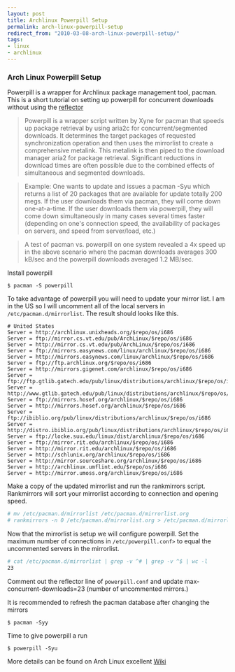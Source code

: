 ```yaml
---
layout: post
title: Archlinux Powerpill Setup
permalink: arch-linux-powerpill-setup
redirect_from: "2010-03-08-arch-linux-powerpill-setup/"
tags:
- linux
- archlinux
---
```


### Arch Linux Powerpill Setup

Powerpill is a wrapper for Archlinux package management tool, pacman. This is a short tutorial on setting up powerpill for concurrent downloads without using the <a href="http://wiki.archlinux.org/index.php/Reflector">reflector</a>

> Powerpill is a wrapper script written by Xyne for pacman  that speeds up package retrieval by using aria2c for concurrent/segmented downloads. It determines the target packages of requested synchronization operation and then uses the mirrorlist to create a comprehensive metalink. This metalink is then piped to the download manager aria2 for package retrieval. Significant reductions in download times are often possible due to the combined effects of simultaneous and segmented downloads.

> Example: One wants to update and issues a pacman -Syu which returns a list of 20 packages that are available for update totally 200 megs. If the user downloads them via pacman, they will come down one-at-a-time. If the user downloads them via powerpill, they will come down simultaneously in many cases several times faster (depending on one's connection speed, the availability of packages on servers, and speed from server/load, etc.)

> A test of pacman vs. powerpill on one system revealed a 4x speed up in the above scenario where the pacman downloads averages 300 kB/sec and the powerpill downloads averaged 1.2 MB/sec.

Install powerpill

    $ pacman -S powerpill


To take advantage of powerpill you will need to update your mirror list. I am in the US so I will uncomment all of the local servers in `/etc/pacman.d/mirrorlist`.
The result should looks like this.

```
# United States
Server = http://archlinux.unixheads.org/$repo/os/i686
Server = ftp://mirror.cs.vt.edu/pub/ArchLinux/$repo/os/i686
Server = http://mirror.cs.vt.edu/pub/ArchLinux/$repo/os/i686
Server = ftp://mirrors.easynews.com/linux/archlinux/$repo/os/i686
Server = http://mirrors.easynews.com/linux/archlinux/$repo/os/i686
Server = ftp://ftp.archlinux.org/$repo/os/i686
Server = http://mirrors.gigenet.com/archlinux/$repo/os/i686
Server = ftp://ftp.gtlib.gatech.edu/pub/linux/distributions/archlinux/$repo/os/i686
Server = http://www.gtlib.gatech.edu/pub/linux/distributions/archlinux/$repo/os/i686
Server = ftp://mirrors.hosef.org/archlinux/$repo/os/i686
Server = http://mirrors.hosef.org/archlinux/$repo/os/i686
Server = ftp://ibiblio.org/pub/linux/distributions/archlinux/$repo/os/i686
Server = http://distro.ibiblio.org/pub/linux/distributions/archlinux/$repo/os/i686
Server = ftp://locke.suu.edu/linux/dist/archlinux/$repo/os/i686
Server = ftp://mirror.rit.edu/archlinux/$repo/os/i686
Server = http://mirror.rit.edu/archlinux/$repo/os/i686
Server = http://schlunix.org/archlinux/$repo/os/i686
Server = http://mirror.sourceshare.org/archlinux/$repo/os/i686
Server = http://archlinux.umflint.edu/$repo/os/i686
Server = http://mirror.umoss.org/archlinux/$repo/os/i686
```

Make a copy of the updated mirrorlist and run the rankmirrors script. Rankmirrors will sort your mirrorlist according to connection and opening speed.

```bash
# mv /etc/pacman.d/mirrorlist /etc/pacman.d/mirrorlist.org
# rankmirrors -n 0 /etc/pacman.d/mirrorlist.org > /etc/pacman.d/mirrorlist
```

Now that the mirrorlist is setup we will configure powerpill. Set the maximum number of connections in `/etc/powerpill.conf>` to equal the uncommented servers in the mirrorlist.

```bash
# cat /etc/pacman.d/mirrorlist | grep -v ^# | grep -v ^$ | wc -l
23
```

Comment out the reflector line of `powerpill.conf` and update max-concurrent-downloads=23 (number of uncommented mirrors.)

It is recommended to refresh the pacman database after changing the mirrors

    $ pacman -Syy

Time to give powerpill a run

    $ powerpill -Syu

More details can be found on Arch Linux excellent [Wiki](http://wiki.archlinux.org/index.php/Main_Page)
